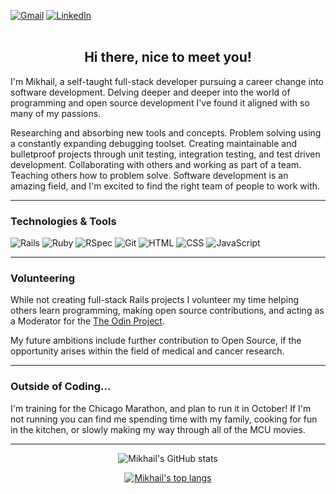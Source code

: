 <a href="mailto:mikhailgrigoriev92@gmail.com"><img alt="Gmail" src="https://img.shields.io/badge/M-Gmail-red" /></a>
<a href="https://www.linkedin.com/in/mikhail-grigoriev-826b4421a/"><img alt="LinkedIn" src="https://img.shields.io/badge/in-Linkdin-blue" /></a>
<br><br>
<h2 align="center">Hi there, nice to meet you!</h2>

I'm Mikhail, a self-taught full-stack developer pursuing a career change into software development. Delving deeper and deeper into the world of programming and open source development I've found it aligned with so many of my passions. 

Researching and absorbing new tools and concepts. Problem solving using a constantly expanding debugging toolset. Creating maintainable and bulletproof projects through unit testing, integration testing, and test driven development. Collaborating with others and working as part of a team. Teaching others how to problem solve. Software development is an amazing field, and I'm excited to find the right team of people to work with. 

---
### Technologies & Tools

![Rails](https://img.shields.io/badge/-Ruby_on_Rails-000?style=flat&logo=ruby-on-rails&logoColor=white&color=success)
![Ruby](https://img.shields.io/badge/-Ruby-000?style=flat&logo=ruby&logoColor=white&color=success)
![RSpec](https://img.shields.io/badge/-RSpec-000?style=flat&logoColor=white&color=success)
![Git](https://img.shields.io/badge/-Git-000?style=flat&logo=git&logoColor=white&color=success)
![HTML](https://img.shields.io/badge/-HTML-000?style=flat&logo=html5&logoColor=white&color=success)
![CSS](https://img.shields.io/badge/-CSS-000?style=flat&logo=css3&logoColor=white&color=success)
![JavaScript](https://img.shields.io/badge/-JavaScript-000?style=flat&logoColor=white&logo=javascript&color=success)

---
### Volunteering

While not creating full-stack Rails projects I volunteer my time helping others learn programming, making open source contributions, and acting as a Moderator for the [The Odin Project](https://www.theodinproject.com/).

My future ambitions include further contribution to Open Source, if the opportunity arises within the field of medical and cancer research. 

---
### Outside of Coding...

I'm training for the Chicago Marathon, and plan to run it in October! If I'm not running you can find me spending time with my family, cooking for fun in the kitchen, or slowly making my way through all of the MCU movies. 

---
<div align="center">
  
![Mikhail's GitHub stats](https://github-readme-stats.vercel.app/api?username=mgrigoriev8109&hide=stars&show_icons=true&theme=vue&include_all_commits=true)

[![Mikhail's top langs](https://github-readme-stats.vercel.app/api/top-langs/?username=mgrigoriev8109&layout=compact&theme=vue&langs_count=6)](https://github.com/mgrigoriev8109/github-readme-stats)
  
</div>
